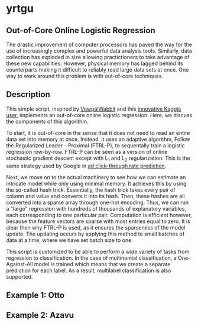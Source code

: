 # yrtgu
## Out-of-Core Online Logistic Regression
The drastic improvement of computer processors has paved the way for the use of increasingly complex and powerful data analysis tools. Similarly, data collection has exploded in size allowing practictioners to take advantage of these new capabilities. However, physical memory has lagged behind its counterparts making it difficult to reliably read large data sets at once. One way to work around this problem is with out-of-core techniques. 

## Description
This simple script, inspired by [VowpalWabbit](http://hunch.net/~vw/) and this [innovative Kaggle user](https://www.kaggle.com/c/tradeshift-text-classification/discussion/10537), implements an out-of-core online logistic regression. Here, we discuss the components of this algorithm. 

To start, it is out-of-core in the sense that it does not need to read an entire data set into memory at once. Instead, it uses an adaptive algorithm, Follow the Regularized Leader - Proximal (FTRL-P), to sequentally train a logistic regression row-by-row. FTRL-P can be seen as a version of online stochastic gradient descent except with L<sub>1</sub> and L<sub>2</sub> regularization. This is the same strategy used by Google in [ad click-through rate prediction](https://research.google.com/pubs/pub41159.html). 

Next, we move on to the actual machinery to see how we can estimate an intricate model while only using minimal memory. It achieves this by using the so-called hash trick. Essentially, the hash trick takes every pair of column and value and converts it into its hash. Then, these hashes are all converted into a sparse array through one-hot encoding.  Thus, we can run a "large" regression with hundreds of thousands of explanatory variables, each corresponding to one particular pair. Computation is efficient however, because the feature vectors are sparse with most entries equal to zero. It is clear then why FTRL-P is used, as it ensures the sparseness of the model update. The updating occurs by applying this method to small batches of data at a time, where we have set batch size to one.

This script is customized to be able to perform a wide variety of tasks from regression to classification. In the case of multinomial classification, a One-Against-All model is trained which means that we create a separate prediction for each label. As a result, multilabel classification is also supported. 

## Example 1: Otto

## Example 2: Azavu



